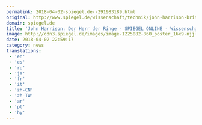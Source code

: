 ```yaml
---
permalink: 2018-04-02-spiegel.de--291983189.html
original: http://www.spiegel.de/wissenschaft/technik/john-harrison-britischer-uhrmacher-erfindet-laengengrad-chronometer-a-1200937.html#ref=rss
domain: spiegel.de
title: 'John Harrison: Der Herr der Ringe - SPIEGEL ONLINE - Wissenschaft'
image: http://cdn3.spiegel.de/images/image-1225082-860_poster_16x9-njjl-1225082.jpg
date: 2018-04-02 22:59:17
category: news
translations: 
 - 'en'
 - 'es'
 - 'ru'
 - 'ja'
 - 'fr'
 - 'it'
 - 'zh-CN'
 - 'zh-TW'
 - 'ar'
 - 'pt'
 - 'hy'
---
```


